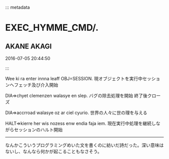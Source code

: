 ::: metadata

# EXEC_HYMME_CMD/.

## AKANE AKAGI

2016-07-05 20:44:50

:::

Wee ki ra enter innna leaff OBJ=SESSION.
現オブジェクトを実行中セッションへフェッチ及び介入開始

DIA=>chyet clemenzen walasye en slep.
バグの除去処理を開始 終了後クローズ

DIA=>accrroad walasye oz ar ciel cyurio.
世界の人々に世の理を与える

HALT=>kierre her wis nozess enw endia faja iem.
現在実行中処理を継続しながらセッションのハルト開始

----

なんかこういうプログラミングめいた文を書くのに紡いだ詩だった。深い意味はないし、なんなら何かが起こることもなさそう。
